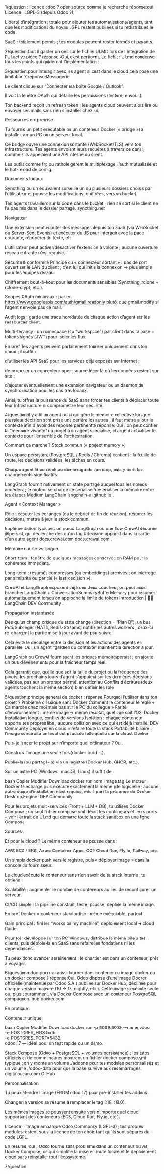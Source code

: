 1/question : licence odoo ? open source comme je recherche
réponse:oui Licence : LGPL-3 (depuis Odoo 9).

Liberté d’intégration : totale pour ajouter tes automatisations/agents, tant que les modifications du noyau LGPL restent publiées si tu redistribues le code.

SaaS : totalement permis ; tes modules peuvent rester fermés et payants.


2/question:faut il garder un oeil sur le fichier UI.MD lors de l'integration de l'UI active piéce ? 
  réponse :Oui, c’est pertinent.
Le fichier UI.md condense tous les points qui guideront l’implémentation :

3/question:pour interagir avec les agent si cest dans le cloud cela pose une limitation ? 
  réponse:Messagerie

Le client clique sur “Connecter ma boîte Google / Outlook”.

Il voit la fenêtre OAuth qui détaille les permissions (lecture, envoi…).

Ton backend reçoit un refresh token ; les agents cloud peuvent alors lire ou envoyer ses mails sans rien s’installer chez lui.

Ressources on-premise

Tu fournis un petit exécutable ou un conteneur Docker (« bridge ») à installer sur un PC ou un serveur local.

Ce bridge ouvre une connexion sortante (WebSocket/TLS) vers ton infrastructure. Tes agents envoient leurs requêtes à travers ce canal, comme s’ils appelaient une API interne du client.

Les outils comme frp ou rathole gèrent le multiplexage, l’auth mutualisée et le hot-reload de config.

Documents locaux

Syncthing ou un équivalent surveille un ou plusieurs dossiers choisis par l’utilisateur et pousse les modifications, chiffrées, vers un bucket.

Tes agents travaillent sur la copie dans le bucket ; rien ne sort si le client ne l’a pas mis dans le dossier partagé. 
syncthing.net

Navigateur

Une extension peut écouter des messages depuis ton SaaS (via WebSocket ou Server-Sent Events) et exécuter du JS pour interagir avec la page courante, récupérer du texte, etc.

L’utilisateur peut activer/désactiver l’extension à volonté ; aucune ouverture réseau entrante n’est requise.

Sécurité & conformité
Principe du « connecteur sortant » : pas de port ouvert sur le LAN du client ; c’est lui qui initie la connexion → plus simple pour les équipes réseau.

Chiffrement bout-à-bout pour les documents sensibles (Syncthing, rclone + rclone-crypt, etc.).

Scopes OAuth minimaux : par ex. https://www.googleapis.com/auth/gmail.readonly plutôt que gmail.modify si l’agent n’envoie pas de mail.

Audit logs : garde une trace horodatée de chaque action d’agent sur les ressources client.

Multi-tenancy : un namespace (ou “workspace”) par client dans ta base + tokens signés (JWT) pour isoler les flux.

En bref
Tes agents peuvent parfaitement tourner uniquement dans ton cloud ; il suffit :

d’utiliser les API SaaS pour les services déjà exposés sur Internet ;

de proposer un connecteur open-source léger là où les données restent sur site ;

d’ajouter éventuellement une extension navigateur ou un daemon de synchronisation pour les cas très locaux.

Ainsi, tu offres la puissance du SaaS sans forcer tes clients à déplacer toute leur infrastructure ni compromettre leur sécurité.

4/question:il y a til un agent ou ai qui gére le memoire collective lorsque plussieur decision sont prise une deriére les autres , il faut metre a jour le contexte afin d'avoir des reponse pertinentte 
  réponse: Oui : on peut confier la “mémoire vivante” du projet à un agent spécialisé, chargé d’actualiser le contexte pour l’ensemble de l’orchestration.

Comment ça marche ?
Stock commun (« project memory »)

Un espace persistant (PostgreSQL / Redis / Chroma) contient :
la feuille de route, les décisions validées, les tâches en cours.

Chaque agent lit ce stock au démarrage de son step, puis y écrit les changements significatifs.

LangGraph fournit nativement un state partagé auquel tous les nœuds accèdent ; le moteur se charge de sérialiser/désérialiser la mémoire entre les étapes 
Medium
LangChain
langchain-ai.github.io
.

Agent « Context Manager »

Rôle : écouter les échanges (ou le debrief de fin de réunion), résumer les décisions, mettre à jour le stock commun.

Implémentation typique : un nœud LangGraph ou une flow CrewAI décorée @persist, qui déclenche dès qu’un tag #decision apparaît dans la sortie d’un autre agent 
docs.crewai.com
docs.crewai.com
.

Mémoire courte vs longue

Short-term : fenêtre de quelques messages conservée en RAM pour la cohérence immédiate.

Long-term : résumés compressés (ou embeddings) archivés ; on interroge par similarité ou par clé (« last_decision »).

CrewAI et LangGraph exposent déjà ces deux couches ; on peut aussi brancher LangChain + ConversationSummaryBufferMemory pour résumer automatiquement lorsqu’on approche la limite de tokens 
Introduction | 🦜️🔗 LangChain
DEV Community
.

Propagation instantanée

Dès qu’un champ critique du state change (direction = "Plan B"), un bus Pub/Sub léger (NATS, Redis-Streams) notifie les autres workers ; ceux-ci re-chargent la partie mise à jour avant de poursuivre.

Cela évite le décalage entre la décision et les actions des agents en parallèle.
Oui, un agent “gardien du contexte” maintient la direction à jour.

LangGraph ou CrewAI fournissent les briques mémoire/persist ; on ajoute un bus d’événements pour la fraîcheur temps réel.

Cela garantit que, quelle que soit la taille du projet ou la fréquence des pivots, les prochains tours d’agent s’appuient sur les dernières décisions validées, pas sur un prompt périmé.
attention au Conflits d’écriture (deux agents touchent la même section) bien definir les role 

5/question:principe general de docker :
  réponse:Pourquoi l’utiliser dans ton projet ?
Problème classique sans Docker	Comment le conteneur le règle
« Ça marche chez moi mais pas sur le PC du collègue »	Parité d’environnement : même image → même résultat, quel que soit l’OS. 
Docker
Installation longue, conflits de versions	Isolation : chaque conteneur apporte ses propres libs ; aucune collision avec ce qui est déjà installé. 
DEV Community
Déployer en cloud = refaire toute la stack	Portabilité binaire : l’image construite en local est poussée telle quelle sur le cloud. 
Docker

Puis-je lancer le projet sur n’importe quel ordinateur ?
Oui.

Construis l’image une seule fois (docker build …).

Publie-la (ou partage-la) via un registre (Docker Hub, GHCR, etc.).

Sur un autre PC (Windows, macOS, Linux) il suffit de :

bash
Copier
Modifier
Download
docker run nom_image:tag
Le moteur Docker télécharge puis exécute exactement la même pile logicielle ; aucune autre étape d’installation n’est requise, mis à part la présence de Docker Desktop/Engine. 
DEV Community

Pour les projets multi-services (Front + LLM + DB), tu utilises Docker Compose ; un seul fichier compose.yml décrit les conteneurs et leurs ports – voir l’extrait de UI.md qui démarre toute la stack sandbox en une ligne Compose


Sources
.

Et pour le cloud ?
Le même conteneur se pousse dans :

AWS ECS / EKS, Azure Container Apps, GCP Cloud Run, Fly.io, Railway, etc.

Un simple docker push vers le registre, puis « déployer image » dans la console du fournisseur.

Le cloud exécute le conteneur sans rien savoir de ta stack interne ; tu obtiens :

Scalabilité : augmenter le nombre de conteneurs au lieu de reconfigurer un serveur.

CI/CD simple : la pipeline construit, teste, pousse, déploie la même image.

En bref
Docker = conteneur standardisé : même exécutable, partout.

Gain principal : fini les “works on my machine”, déploiement local ➜ cloud fluide.

Pour toi : développe sur ton PC Windows, distribue la même pile à tes clients, puis déploie-la en SaaS sans refaire les fondations ni les dépendances.

Tu peux donc avancer sereinement : le chantier est dans un conteneur, prêt à voyager.

6/question:odoo pourrrai aussi tourner dans contener ou image docker ou un docker compose ? 
  réponse:Oui. Odoo dispose d’une image Docker officielle (maintenue par Odoo S.A.) publiée sur Docker Hub, déclinée pour chaque version majeure (10 → 18, nightly, etc.). Cette image s’exécute seule ou, plus couramment, via Docker Compose avec un conteneur PostgreSQL compagnon. 
hub.docker.com

En pratique :

Conteneur unique

bash
Copier
Modifier
Download
docker run -p 8069:8069 --name odoo \
  -e POSTGRES_HOST=db \
  -e POSTGRES_PORT=5432 \
  odoo:17
— idéal pour un test rapide ou un démo.

Stack Compose (Odoo + PostgreSQL + volumes persistance) : les tutos officiels et de communautés montrent un fichier docker-compose.yml typique ; on y monte un volume ./addons pour tes modules personnalisés et un volume ./odoo-data pour que la base survive aux redémarrages. 
digitalocean.com
GitHub

Personnalisation

Tu peux étendre l’image (FROM odoo:17) pour pré-installer tes addons.

Changer la version se résume à remplacer le tag (:18, :18.0).

Les mêmes images se poussent ensuite vers n’importe quel cloud supportant des conteneurs (ECS, Cloud Run, Fly.io, etc.).

Licence : l’image embarque Odoo Community (LGPL-3) ; tes propres modules restent sous la licence de ton choix tant qu’ils sont séparés du code LGPL.

En résumé, oui : Odoo tourne sans problème dans un conteneur ou via Docker Compose, ce qui simplifie la mise en route locale et le déploiement cloud sans réinstaller tout l’écosystème.

7/question:
